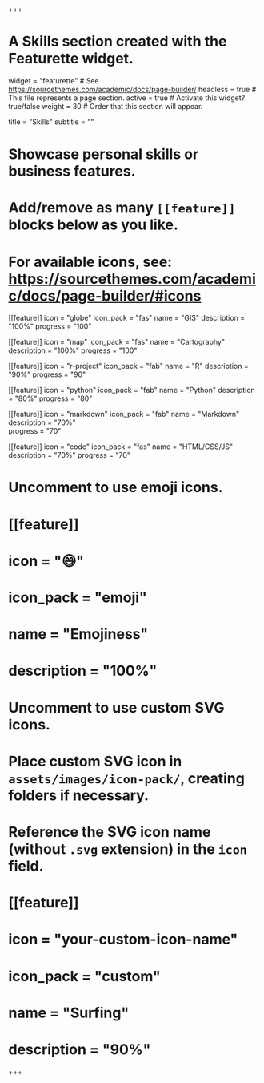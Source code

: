 +++
# A Skills section created with the Featurette widget.
widget = "featurette"  # See https://sourcethemes.com/academic/docs/page-builder/
headless = true  # This file represents a page section.
active = true  # Activate this widget? true/false
weight = 30  # Order that this section will appear.

title = "Skills"
subtitle = ""

# Showcase personal skills or business features.
# 
# Add/remove as many `[[feature]]` blocks below as you like.
# 
# For available icons, see: https://sourcethemes.com/academic/docs/page-builder/#icons

[[feature]]
  icon = "globe"
  icon_pack = "fas"
  name = "GIS"
  description = "100%"
  progress = "100"

[[feature]]
  icon = "map"
  icon_pack = "fas"
  name = "Cartography"
  description = "100%"
  progress = "100"

[[feature]]
  icon = "r-project"
  icon_pack = "fab"
  name = "R"
  description = "90%"
  progress = "90"

[[feature]]
  icon = "python"
  icon_pack = "fab"
  name = "Python"
  description = "80%"
  progress = "80"

[[feature]]
  icon = "markdown"
  icon_pack = "fab"
  name = "Markdown"
  description = "70%"  
  progress = "70"

[[feature]]
  icon = "code"
  icon_pack = "fas"
  name = "HTML/CSS/JS"
  description = "70%"
  progress = "70"

# Uncomment to use emoji icons.
# [[feature]]
#  icon = ":smile:"
#  icon_pack = "emoji"
#  name = "Emojiness"
#  description = "100%"  

# Uncomment to use custom SVG icons.
# Place custom SVG icon in `assets/images/icon-pack/`, creating folders if necessary.
# Reference the SVG icon name (without `.svg` extension) in the `icon` field.
# [[feature]]
#  icon = "your-custom-icon-name"
#  icon_pack = "custom"
#  name = "Surfing"
#  description = "90%"

+++
